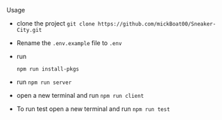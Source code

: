 Usage
  - clone the project
    `git clone https://github.com/mickBoat00/Sneaker-City.git`
  - Rename the `.env.example` file to `.env`
  - run
    
    `npm run install-pkgs`
  - run
    `npm run server`
  - open a new terminal and run
    `npm run client`
  - To run test open a new terminal and run
    `npm run test`
